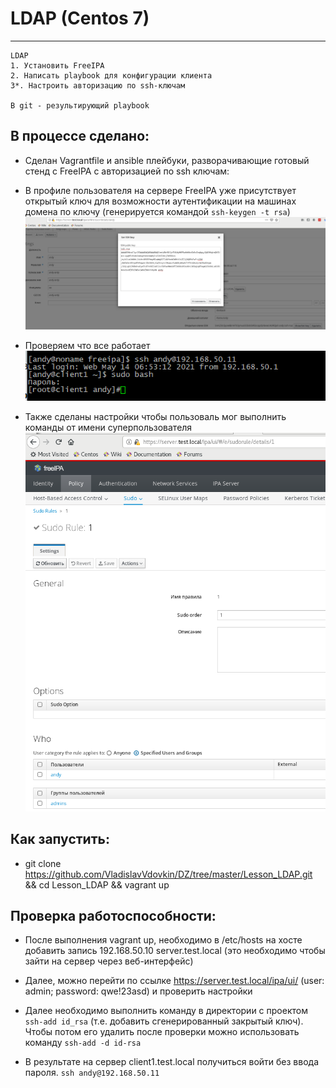 #  LDAP (Centos 7)
----------------------------------------------------------------------- 

```
LDAP
1. Установить FreeIPA
2. Написать playbook для конфигурации клиента
3*. Настроить авторизацию по ssh-ключам

В git - результирующий playbook 
```

## В процессе сделано:

- Сделан Vagrantfile и ansible плейбуки, разворачивающие готовый стенд с FreeIPA с авторизацией по ssh ключам:

- В профиле пользователя на сервере FreeIPA уже присутствует открытый ключ для возможности аутентификации на машинах домена по ключу (генерируется командой ```ssh-keygen -t rsa```)
 ![Image 1](https://github.com/VladislavVdovkin/DZ/blob/master/Lesson_LDAP/screenshots/freeipa.png)

 - Проверяем что все работает
 ![Image 2](https://github.com/VladislavVdovkin/DZ/blob/master/Lesson_LDAP/screenshots/ssh.png)

 - Также сделаны настройки чтобы пользоваль мог выполнить команды от имени суперпользователя
 ![Image 3](https://github.com/VladislavVdovkin/DZ/blob/master/Lesson_LDAP/screenshots/sudo.png) 


## Как запустить:
 - git clone https://github.com/VladislavVdovkin/DZ/tree/master/Lesson_LDAP.git && cd Lesson_LDAP && vagrant up

## Проверка работоспособности:
 - После выполнения vagrant up, необходимо в /etc/hosts на хосте добавить запись 192.168.50.10 server.test.local (это необходимо чтобы зайти на сервер через веб-интерфейс) 

 - Далее, можно перейти по ссылке https://server.test.local/ipa/ui/  (user: admin; password: qwe!23asd) и проверить настройки

 - Далее необходимо выполнить команду в директории с проектом ```ssh-add id_rsa``` (т.е. добавить сгенерированный закрытый ключ). Чтобы потом его удалить после проверки можно использовать команду ```ssh-add -d id-rsa```

 - В результате на сервер client1.test.local получиться войти без ввода пароля. ```ssh andy@192.168.50.11```
